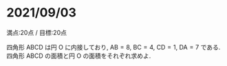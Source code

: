# 2021/09/03

満点:20点 / 目標:20点

四角形 $\mathrm{ABCD}$ は円 $\mathrm{O}$ に内接しており, $\mathrm{AB}=8$, $\mathrm{BC}=4$, $\mathrm{CD}=1$, $\mathrm{DA}=7$ である. 四角形 $\mathrm{ABCD}$ の面積と円 $\mathrm{O}$ の面積をそれぞれ求めよ.
